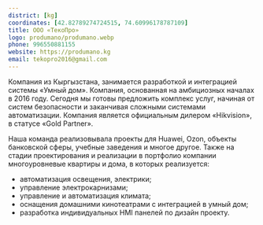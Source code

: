```yaml
---
district: [kg]
coordinates: [42.82789274724515, 74.60996178787109]
title: ООО «ТекоПро»
logo: produmano/produmano.webp
phone: 996550881155
website: https://produmano.kg
email: tekopro2016@gmail.com
---
```


Компания из Кыргызстана, занимается разработкой и интеграцией системы «Умный дом».
Компания, основанная на амбициозных началах в 2016 году.
Сегодня мы готовы предложить комплекс услуг, начиная от систем безопасности и заканчивая сложными системами автоматизации. Компания является официальным дилером «Hikvision», в статусе «Gold Partner».


Наша команда реализовывала проекты для Huawei, Ozon, объекты банковской сферы, учебные заведения и многое другое.
Также на стадии проектирования и реализации в портфолио компании многоуровневые квартиры и дома, в которых реализуется:
- автоматизация освещения, электрики;
- управление электрокарнизами;
- управление и автоматизация климата;
- оснащения домашними кинотеатрами с интеграцией в умный дом;
- разработка индивидуальных HMI панелей по дизайн проекту.
